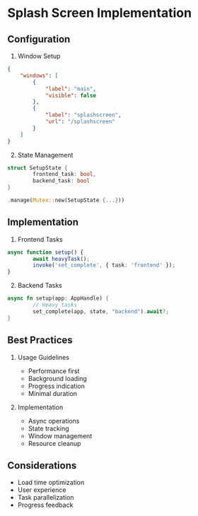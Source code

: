# Splash Screen Implementation

## Configuration
1. Window Setup
```json
{
	"windows": [
		{
			"label": "main",
			"visible": false
		},
		{
			"label": "splashscreen",
			"url": "/splashscreen"
		}
	]
}
```

2. State Management
```rust
struct SetupState {
		frontend_task: bool,
		backend_task: bool
}

.manage(Mutex::new(SetupState {...}))
```

## Implementation
1. Frontend Tasks
```typescript
async function setup() {
		await heavyTask();
		invoke('set_complete', { task: 'frontend' });
}
```

2. Backend Tasks
```rust
async fn setup(app: AppHandle) {
		// Heavy tasks
		set_complete(app, state, "backend").await?;
}
```

## Best Practices
1. Usage Guidelines
	 - Performance first
	 - Background loading
	 - Progress indication
	 - Minimal duration

2. Implementation
	 - Async operations
	 - State tracking
	 - Window management
	 - Resource cleanup

## Considerations
- Load time optimization
- User experience
- Task parallelization
- Progress feedback